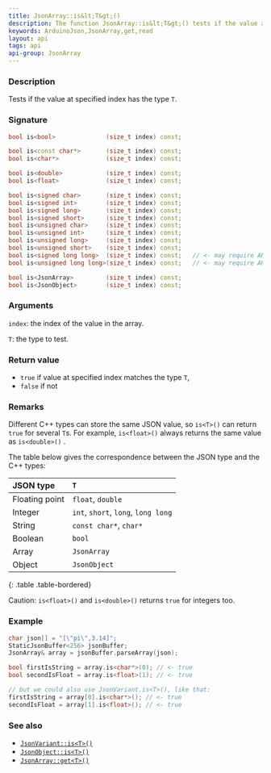 ```yaml
---
title: JsonArray::is&lt;T&gt;()
description: The function JsonArray::is&lt;T&gt;() tests if the value at specified index has the type T.
keywords: ArduinoJson,JsonArray,get,read
layout: api
tags: api
api-group: JsonArray
---
```


### Description

Tests if the value at specified index has the type `T`.

### Signature

```c++
bool is<bool>              (size_t index) const;

bool is<const char*>       (size_t index) const;
bool is<char*>             (size_t index) const;

bool is<double>            (size_t index) const;
bool is<float>             (size_t index) const;

bool is<signed char>       (size_t index) const;
bool is<signed int>        (size_t index) const;
bool is<signed long>       (size_t index) const;
bool is<signed short>      (size_t index) const;
bool is<unsigned char>     (size_t index) const;
bool is<unsigned int>      (size_t index) const;
bool is<unsigned long>     (size_t index) const;
bool is<unsigned short>    (size_t index) const;
bool is<signed long long>  (size_t index) const;   // <- may require ARDUINOJSON_USE_LONG_LONG
bool is<unsigned long long>(size_t index) const;   // <- may require ARDUINOJSON_USE_LONG_LONG

bool is<JsonArray>         (size_t index) const;
bool is<JsonObject>        (size_t index) const;
```

### Arguments

`index`: the index of the value in the array.

`T`: the type to test.

### Return value

* `true` if value at specified index matches the type `T`,
* `false` if not

### Remarks

Different C++ types can store the same JSON value, so `is<T>()` can return `true` for several `T`s. For example, `is<float>()` always returns the same value as `is<double>()` .

The table below gives the correspondence between the JSON type and the C++ types:

| JSON type      | `T`                                 |
|:---------------|:------------------------------------|
| Floating point | `float`, `double`                   |
| Integer        | `int`, `short`, `long`, `long long` |
| String         | `const char*`, `char*`              |
| Boolean        | `bool`                              |
| Array          | `JsonArray`                         |
| Object         | `JsonObject`                        |
{: .table .table-bordered}

Caution: `is<float>()` and `is<double>()` returns `true` for integers too.

### Example

```c++
char json[] = "[\"pi\",3.14]";
StaticJsonBuffer<256> jsonBuffer;
JsonArray& array = jsonBuffer.parseArray(json);

bool firstIsString = array.is<char*>(0); // <- true
bool secondIsFloat = array.is<float>(1); // <- true

// but we could also use JsonVariant.is<T>(), like that:
firstIsString = array[0].is<char*>(); // <- true
secondIsFloat = array[1].is<float>(); // <- true
```

### See also

* [`JsonVariant::is<T>()`]({{site.baseurl}}/api/jsonvariant/is/)
* [`JsonObject::is<T>()`]({{site.baseurl}}/api/jsonobject/is/)
* [`JsonArray::get<T>()`]({{site.baseurl}}/api/jsonarray/get/)
